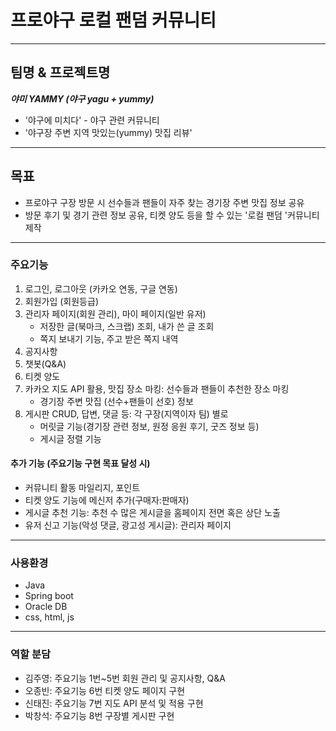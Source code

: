 # 프로야구 로컬 팬덤 커뮤니티

---

## 팀명 & 프로젝트명

***야미 YAMMY (야구 yagu + yummy)***

- '야구에 미치다' - 야구 관련 커뮤니티
- '야구장 주변 지역 맛있는(yummy) 맛집 리뷰'

---

## 목표

- 프로야구 구장 방문 시 선수들과 팬들이 자주 찾는 경기장 주변 맛집 정보 공유
- 방문 후기 및 경기 관련 정보 공유, 티켓 양도 등을 할 수 있는 '로컬 팬덤 '커뮤니티 제작



---

### 주요기능

1. 로그인, 로그아웃 (카카오 연동, 구글 연동)
2. 회원가입 (회원등급)
3. 관리자 페이지(회원 관리), 마이 페이지(일반 유저)
   - 저장한 글(북마크, 스크랩) 조회, 내가 쓴 글 조회
   - 쪽지 보내기 기능, 주고 받은 쪽지 내역
4. 공지사항
5. 챗봇(Q&A)
6. 티켓 양도
7. 카카오 지도 API 활용, 맛집 장소 마킹: 선수들과 팬들이 추천한 장소 마킹
   - 경기장 주변 맛집 (선수+팬들이 선호) 정보
8. 게시판 CRUD, 답변, 댓글 등: 각 구장(지역이자 팀) 별로
   - 머릿글 기능(경기장 관련 정보, 원정 응원 후기, 굿즈 정보 등)
   - 게시글 정렬 기능



#### 추가 기능 (주요기능 구현 목표 달성 시)

- 커뮤니티 활동 마일리지, 포인트
- 티켓 양도 기능에 메신저 추가(구매자:판매자)
- 게시글 추천 기능: 추천 수 많은 게시글을 홈페이지 전면 혹은 상단 노출 
- 유저 신고 기능(악성 댓글, 광고성 게시글): 관리자 페이지

---

### 사용환경

- Java
- Spring boot
- Oracle DB
- css, html, js

---

### 역할 분담

- 김주영: 주요기능 1번~5번
  회원 관리 및 공지사항, Q&A
- 오종빈: 주요기능 6번
  티켓 양도 페이지 구현
- 신태진: 주요기능 7번
  지도 API 분석 및 적용 구현
- 박창석: 주요기능 8번
  구장별 게시판 구현

